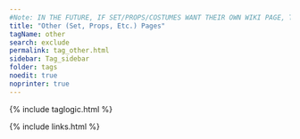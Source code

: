 ```yaml
---
#Note: IN THE FUTURE, IF SET/PROPS/COSTUMES WANT THEIR OWN WIKI PAGE, THEY CAN MAKE MORE TAGS FOR THEIR WORK. I AM NOT IN THAT WORLD AND WON'T INCLUDE IT FOR NOW (delete me if not-applicable in the future)
title: "Other (Set, Props, Etc.) Pages"
tagName: other
search: exclude
permalink: tag_other.html
sidebar: Tag_sidebar
folder: tags
noedit: true
noprinter: true
---
```

{% include taglogic.html %}

{% include links.html %}
